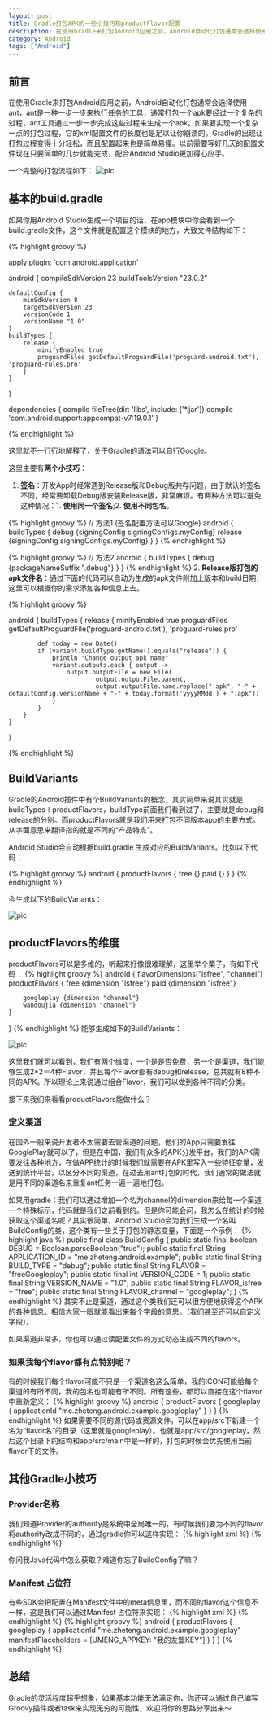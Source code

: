 ```yaml
---
layout: post
title: Gradle打包APK的一些小技巧和productFlavor配置
description: 在使用Gradle来打包Android应用之前，Android自动化打包通常会选择使用ant，ant是一种一步一步来执行任务的工具，通常打包一个apk要经过一个复杂的过程，ant工具通过一步一步完成这些过程来生成一个apk。如果要实现一个复杂一点的打包过程，它的xml配置文件的长度也是足以让你崩溃的。Gradle的出现让打包过程变得十分轻松，而且配置起来也是简单易懂。以前需要写好几天的配置文件现在只要简单的几步就能完成，配合Android Studio更加得心应手。
category: Android
tags: ["Android"]
---
```


## 前言

在使用Gradle来打包Android应用之前，Android自动化打包通常会选择使用ant，ant是一种一步一步来执行任务的工具，通常打包一个apk要经过一个复杂的过程，ant工具通过一步一步完成这些过程来生成一个apk。如果要实现一个复杂一点的打包过程，它的xml配置文件的长度也是足以让你崩溃的。Gradle的出现让打包过程变得十分轻松，而且配置起来也是简单易懂。以前需要写好几天的配置文件现在只要简单的几步就能完成，配合Android Studio更加得心应手。

一个完整的打包流程如下：
![pic](https://github.com/junyuecao/private-static/blob/master/20160301a.png?raw=true)

## 基本的build.gradle

如果你用Android Studio生成一个项目的话，在app模块中你会看到一个build.gradle文件，这个文件就是配置这个模块的地方，大致文件结构如下：

{% highlight groovy %}
    
apply plugin: 'com.android.application'

android {
    compileSdkVersion 23
    buildToolsVersion "23.0.2"

    defaultConfig {
        minSdkVersion 8
        targetSdkVersion 23
        versionCode 1
        versionName "1.0"
    }
    buildTypes {
        release {
            minifyEnabled true
            proguardFiles getDefaultProguardFile('proguard-android.txt'), 'proguard-rules.pro'
        }
    }
}

dependencies {
    compile fileTree(dir: 'libs', include: ['*.jar'])
    compile 'com.android.support:appcompat-v7:19.0.1'
}

{% endhighlight %}

这里就不一行行地解释了，关于Gradle的语法可以自行Google。

这里主要有**两个小技巧**：

 1. **签名**：开发App时经常遇到Release版和Debug版共存问题，由于默认的签名不同，经常要卸载Debug版安装Release版，非常麻烦。有两种方法可以避免这种情况：1. **使用同一个签名**;2. **使用不同包名**。

{% highlight groovy %}
// 方法1 (签名配置方法可以Google)
android {
   buildTypes {
       debug {signingConfig signingConfigs.myConfig}
       release {signingConfig signingConfigs.myConfig}
   }
}
{% endhighlight %}

{% highlight groovy %}
// 方法2 
android {
   buildTypes {
       debug {packageNameSuffix ".debug"}
   }
}
{% endhighlight %}
 2. **Release版打包的apk文件名**：通过下面的代码可以自动为生成的apk文件附加上版本和build日期，这里可以根据你的需求添加各种信息上去。

{% highlight groovy %}

android {
    buildTypes {
        release {
            minifyEnabled true
            proguardFiles getDefaultProguardFile('proguard-android.txt'), 'proguard-rules.pro'

            def today = new Date()
            if (variant.buildType.getName().equals("release")) {
                println "Change output apk name"
                variant.outputs.each { output ->
                    output.outputFile = new File(
                            output.outputFile.parent,
                            output.outputFile.name.replace(".apk", "-" + defaultConfig.versionName + "-" + today.format('yyyyMMdd') + ".apk"))
                }
            }
        }
    }
}

{% endhighlight %}

## BuildVariants

Gradle的Android插件中有个BuildVariants的概念，其实简单来说其实就是buildTypes＋productFlavors，buildType前面我们看到过了，主要就是debug和release的分别。而productFlavors就是我们用来打包不同版本app的主要方式。从字面意思来翻译指的就是不同的“产品特点”。

Android Studio会自动根据build.gradle 生成对应的BuildVariants。比如以下代码：

{% highlight groovy %}
android {
    productFlavors {
        free {}
        paid {}
    }
}
{% endhighlight %}

会生成以下的BuildVariants：

![pic](https://github.com/junyuecao/private-static/blob/master/20160301b.png?raw=true)

## productFlavors的维度

productFlavors可以是多维的，听起来好像很难理解，这里举个栗子，有如下代码：
{% highlight groovy %}
android {
    flavorDimensions("isfree", "channel")
    productFlavors {
        free {dimension "isfree"}
        paid {dimension "isfree"}

        googleplay {dimension "channel"}
        wandoujia {dimension "channel"}
    }
}
{% endhighlight %}
能够生成如下的BuildVariants：

![pic](https://github.com/junyuecao/private-static/blob/master/20160301c.png?raw=true)

这里我们就可以看到，我们有两个维度，一个是是否免费，另一个是渠道，我们能够生成2*2＝4种Flavor，并且每个Flavor都有debug和release，总共就有8种不同的APK。所以理论上来说通过组合Flavor，我们可以做到各种不同的分类。

接下来我们来看看productFlavors能做什么？
### 定义渠道

在国外一般来说开发者不太需要去管渠道的问题，他们的App只需要发往GooglePlay就可以了，但是在中国，我们有众多的APK分发平台，我们的APK需要发往各种地方，在做APP统计的时候我们就需要在APK里写入一些特征变量，发送到统计平台，以区分不同的渠道，在过去用ant打包的时代，我们通常的做法就是用不同的渠道名来重复ant任务一遍一遍地打包。

如果用gradle：我们可以通过增加一个名为channel的dimension来给每一个渠道一个特殊标示，代码就是我们之前看到的。但是你可能会问，我怎么在统计的时候获取这个渠道名呢？其实很简单，Android Studio会为我们生成一个名叫BuildConfig的类，这个类有一些关于打包的静态变量，下面是一个示例：
{% highlight java %}
public final class BuildConfig {
  public static final boolean DEBUG = Boolean.parseBoolean("true");
  public static final String APPLICATION_ID = "me.zheteng.android.example";
  public static final String BUILD_TYPE = "debug";
  public static final String FLAVOR = "freeGoogleplay";
  public static final int VERSION_CODE = 1;
  public static final String VERSION_NAME = "1.0";
  public static final String FLAVOR_isfree = "free";
  public static final String FLAVOR_channel = "googleplay";
}
{% endhighlight %}
其实不止是渠道，通过这个类我们还可以很方便地获得这个APK的各种信息。相信大家一眼就能看出来每个字段的意思。（我们甚至还可以自定义字段）。

如果渠道非常多，你也可以通过读配置文件的方式动态生成不同的flavors。

### 如果我每个flavor都有点特别呢？

有的时候我们每个flavor可能不只是一个渠道名这么简单，我的ICON可能给每个渠道的有所不同，我的包名也可能有所不同。所有这些，都可以直接在这个flavor中重新定义：
{% highlight groovy %}
android {
    productFlavors {
        googleplay {
            applicationId "me.zheteng.android.example.googleplay"
        }
    }
}
{% endhighlight %}
如果需要不同的源代码或资源文件，可以在app/src下新建一个名为“flavor名”的目录（这里就是googleplay）。也就是app/src/googleplay，然后这个目录下的结构和app/src/main中是一样的，打包的时候会优先使用当前flavor下的文件。

## 其他Gradle小技巧

### Provider名称

我们知道Provider的authority是系统中全局唯一的，有时候我们要为不同的flavor将authority改成不同的，通过gradle你可以这样实现：
{% highlight xml %}
<provider
    android:exported="true"
    android:name="com.path.to.my.Provider"
    android:authorities="${applicationId}.provider"/>
{% endhighlight %}

你问我Java代码中怎么获取？难道你忘了BuildConfig了嘛？

### Manifest 占位符

有些SDK会把配置在Manifest文件中的meta信息里，而不同的flavor这个信息不一样，这是我们可以通过Manifest 占位符来实现：
{% highlight xml %}
<meta-data android:value="${UMENG_APPKEY}" android:name="UMENG_APPKEY"/>
{% endhighlight %}
{% highlight groovy %}
android {
    productFlavors {
        googleplay {
            applicationId "me.zheteng.android.example.googleplay"
            manifestPlaceholders = [UMENG_APPKEY: "我的友盟KEY"]
        }
    }
}
{% endhighlight %}

## 总结
Gradle的灵活程度超乎想象，如果基本功能无法满足你，你还可以通过自己编写Groovy插件或者task来实现无穷的可能性，欢迎将你的思路分享出来～






